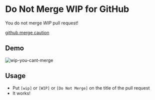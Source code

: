 # Do Not Merge WIP for GitHub

  You do not merge *WIP* pull request!

  [github merge caution](https://chrome.google.com/webstore/detail/github-merge-caution/nimelepbpejjlbmoobocpfnjhihnpked)

## Demo

  ![wip-you-cant-merge](https://f.cloud.github.com/assets/75448/2178447/c9dbe4ce-9667-11e3-9ac6-53c49cad72c7.gif)

## Usage

  - Put `[wip]` or `[WIP]` or `[Do Not Merge]` on the title of the pull request
  - It works!
